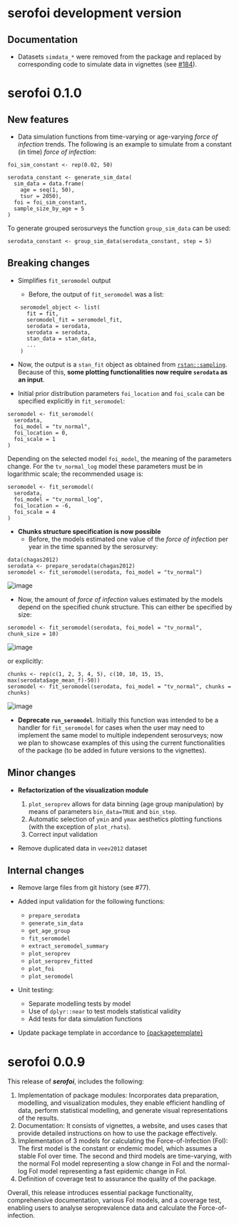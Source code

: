 # serofoi development version

## Documentation

* Datasets `simdata_*` were removed from the package and replaced by corresponding code to simulate data in vignettes (see [#184](https://github.com/epiverse-trace/serofoi/pull/184)).

# serofoi 0.1.0

## New features

* Data simulation functions from time-varying or age-varying _force of infection_ trends. The following is an example to simulate from a constant (in time) _force of infection_:
```
foi_sim_constant <- rep(0.02, 50)

serodata_constant <- generate_sim_data(  
  sim_data = data.frame(  
    age = seq(1, 50),  
    tsur = 2050),  
  foi = foi_sim_constant,  
  sample_size_by_age = 5  
)  
```
To generate grouped serosurveys the function `group_sim_data` can be used:
```
serodata_constant <- group_sim_data(serodata_constant, step = 5)
```

## Breaking changes

* Simplifies `fit_seromodel` output

  * Before, the output of `fit_seromodel` was a list:
```
    seromodel_object <- list(
      fit = fit,
      seromodel_fit = seromodel_fit,
      serodata = serodata,
      serodata = serodata,
      stan_data = stan_data,
      ...
    )
```
  * Now, the output is a `stan_fit` object as obtained from [`rstan::sampling`](https://mc-stan.org/rstan/reference/stanmodel-method-sampling.html). Because of this, **some plotting functionalities now require `serodata` as an input**.

* Initial prior distribution parameters `foi_location` and `foi_scale` can be specified explicitly in `fit_seromodel`:
```
seromodel <- fit_seromodel(
  serodata,
  foi_model = "tv_normal",
  foi_location = 0,
  foi_scale = 1
)
```
Depending on the selected model `foi_model`, the meaning of the parameters change. For the `tv_normal_log` model these parameters must be in logarithmic scale; the recommended usage is:
```
seromodel <- fit_seromodel(
  serodata,
  foi_model = "tv_normal_log",
  foi_location = -6,
  foi_scale = 4
)
```

* **Chunks structure specification is now possible**
  * Before, the models estimated one value of the _force of infection_ per year in the time spanned by the serosurvey:
```
data(chagas2012)
serodata <- prepare_serodata(chagas2012)
seromodel <- fit_seromodel(serodata, foi_model = "tv_normal")
```
![image](https://github.com/epiverse-trace/serofoi/assets/45337127/3ab8e761-d92b-4d10-8897-a8c6d6add854) 

  * Now, the amount of _force of infection_ values estimated by the models depend on the specified chunk structure. This can either be specified by size:
```
seromodel <- fit_seromodel(serodata, foi_model = "tv_normal", chunk_size = 10)
```
![image](https://github.com/epiverse-trace/serofoi/assets/45337127/b70e2315-64b5-4cbb-b770-85b6f27175e8)

or explicitly:
```
chunks <- rep(c(1, 2, 3, 4, 5), c(10, 10, 15, 15, max(serodata$age_mean_f)-50))
seromodel <- fit_seromodel(serodata, foi_model = "tv_normal", chunks = chunks)
```
![image](https://github.com/epiverse-trace/serofoi/assets/45337127/2cb998db-b86b-4c2d-9693-4a683d3a1267)

* **Deprecate `run_seromodel`**. Initially this function was intended to be a handler for `fit_seromodel` for cases when the user may need to implement the same model to multiple independent serosurveys; now we plan to showcase examples of this using the current functionalities of the package (to be added in future versions to the vignettes). 

## Minor changes

* **Refactorization of the visualization module**
  1. `plot_seroprev` allows for data binning (age group manipulation) by means of parameters `bin_data=TRUE` and `bin_step`.
  2. Automatic selection of `ymin` and `ymax` aesthetics plotting functions (with the exception of `plot_rhats`).
  3. Correct input validation

* Remove duplicated data in `veev2012` dataset

## Internal changes

* Remove large files from git history (see #77).

* Added input validation for the following functions:
  * `prepare_serodata`
  * `generate_sim_data`
  * `get_age_group`
  * `fit_seromodel`
  * `extract_seromodel_summary`
  * `plot_seroprev`
  * `plot_seroprev_fitted`
  * `plot_foi`
  * `plot_seromodel`

* Unit testing:
  * Separate modelling tests by model
  * Use of  `dplyr::near` to test models statistical validity
  * Add tests for data simulation functions

* Update package template in accordance to [{packagetemplate}](https://github.com/epiverse-trace/packagetemplate)

# serofoi 0.0.9

This release of _**serofoi**_, includes the following:

1. Implementation of package modules: Incorporates data preparation, modelling, and visualization modules, they enable efficient handling of data, perform statistical modelling, and generate visual representations of the results.
2. Documentation: It consists of vignettes, a website, and uses cases that provide detailed instructions on how to use the package effectively.
3. Implementation of 3 models for calculating the Force-of-Infection (FoI): The first model is the constant or endemic model, which assumes a stable FoI over time. The second and third models are time-varying, with the normal FoI model representing a slow change in FoI and the normal-log FoI model representing a fast epidemic change in FoI.
4. Definition of coverage test to assurance the quality of the package.

Overall, this release introduces essential package functionality, comprehensive documentation, various FoI models, and a coverage test, enabling users to analyse seroprevalence data and calculate the Force-of-infection.
